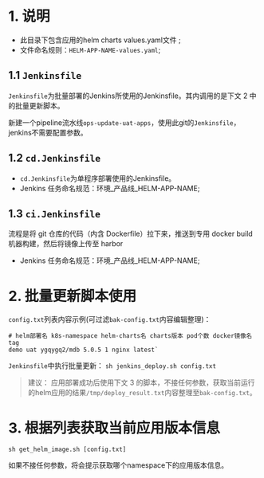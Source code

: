 # 1. 说明
* 此目录下包含应用的helm charts values.yaml文件 ; 
* 文件命名规则：`HELM-APP-NAME-values.yaml`;

## 1.1 `Jenkinsfile`
`Jenkinsfile`为批量部署的Jenkins所使用的Jenkinsfile。其内调用的是下文 2 中的批量更新脚本。

新建一个pipeline流水线`ops-update-uat-apps`，使用此git的`Jenkinsfile`，jenkins不需要配置参数。

## 1.2 `cd.Jenkinsfile`
* `cd.Jenkinsfile`为单程序部署使用的Jenkinsfile。
* Jenkins 任务命名规范：环境_产品线_HELM-APP-NAME;

## 1.3 `ci.Jenkinsfile`
流程是将 git 仓库的代码（内含 Dockerfile）拉下来，推送到专用 docker build 机器构建，然后将镜像上传至 harbor
* Jenkins 任务命名规范：环境_产品线_HELM-APP-NAME;

# 2. 批量更新脚本使用
`config.txt`列表内容示例(可过滤`bak-config.txt`内容编辑整理)：

```
# helm部署名 k8s-namespace helm-charts名 charts版本 pod个数 docker镜像名 tag
demo uat ygqygq2/mdb 5.0.5 1 nginx latest`
```

`Jenkinsfile`中执行批量更新：
`sh jenkins_deploy.sh config.txt`

>建议：
>应用部署成功后使用下文 3 的脚本，不接任何参数，获取当前运行的helm应用的结果`/tmp/deploy_result.txt`内容整理至`bak-config.txt`。

# 3. 根据列表获取当前应用版本信息                                                                                                                                                              
`sh get_helm_image.sh [config.txt]`

如果不接任何参数，将会提示获取哪个namespace下的应用版本信息。

